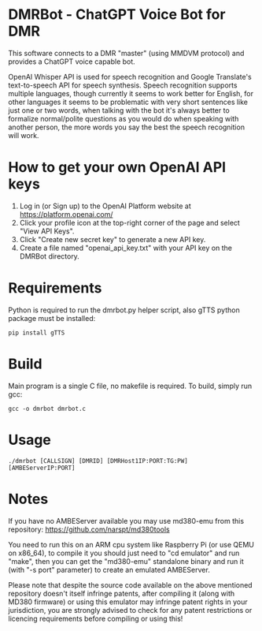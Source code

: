 # DMRBot - ChatGPT Voice Bot for DMR
This software connects to a DMR "master" (using MMDVM protocol) and provides a ChatGPT voice capable bot.

OpenAI Whisper API is used for speech recognition and Google Translate's text-to-speech API for speech synthesis. Speech recognition supports multiple languages, though currently it seems to work better for English, for other languages it seems to be problematic with very short sentences like just one or two words, when talking with the bot it's always better to formalize normal/polite questions as you would do when speaking with another person, the more words you say the best the speech recognition will work.

# How to get your own OpenAI API keys
1. Log in (or Sign up) to the OpenAI Platform website at https://platform.openai.com/
2. Click your profile icon at the top-right corner of the page and select "View API Keys".
3. Click "Create new secret key" to generate a new API key.
4. Create a file named "openai_api_key.txt" with your API key on the DMRBot directory.

# Requirements
Python is required to run the dmrbot.py helper script, also gTTS python package must be installed:
```
pip install gTTS
```

# Build
Main program is a single C file, no makefile is required. To build, simply run gcc:
```
gcc -o dmrbot dmrbot.c
```

# Usage
```
./dmrbot [CALLSIGN] [DMRID] [DMRHost1IP:PORT:TG:PW] [AMBEServerIP:PORT]
```

# Notes
If you have no AMBEServer available you may use md380-emu from this repository: https://github.com/narspt/md380tools

You need to run this on an ARM cpu system like Raspberry Pi (or use QEMU on x86_64), to compile it you should just need to "cd emulator" and run "make", then you can get the "md380-emu" standalone binary and run it (with "-s port" parameter) to create an emulated AMBEServer.

Please note that despite the source code available on the above mentioned repository doesn't itself infringe patents, after compiling it (along with MD380 firmware) or using this emulator may infringe patent rights in your jurisdiction, you are strongly advised to check for any patent restrictions or licencing requirements before compiling or using this!
